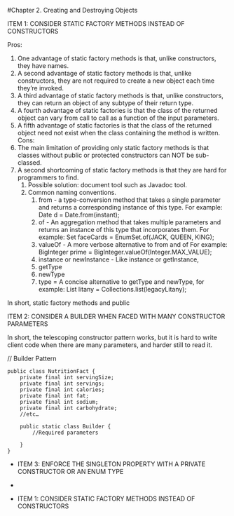 
#Chapter 2. Creating and Destroying Objects

ITEM 1: CONSIDER STATIC FACTORY METHODS INSTEAD OF CONSTRUCTORS

Pros: 
1. One advantage of static factory methods is that, unlike constructors, they have names.
2. A second advantage of static factory methods is that, unlike constructors, they are not required to create a new object each time they’re invoked. 
3. A third advantage of static factory methods is that, unlike constructors, they can return an object of any subtype of their return type. 
4. A fourth advantage of static factories is that the class of the returned object can vary from call to call as a function of the input parameters. 
5. A fifth advantage of static factories is that the class of the returned object need not exist when the class containing the method is written. 
Cons:
1. The main limitation of providing only static factory methods is that classes without public or protected constructors can NOT be sub-classed. 
2. A second shortcoming of static factory methods is that they are hard for programmers to find. 
    1. Possible solution: document tool such as Javadoc tool. 
    2. Common naming conventions. 
        1. from - a type-conversion method that takes a single parameter and returns a corresponding instance of this type. For example: Date d = Date.from(instant);
        2. of - An aggregation method that takes multiple parameters and returns an instance of this type that incorporates them. For example: Set<Rank> faceCards = EnumSet.of(JACK, QUEEN, KING);
        3. valueOf - A more verbose alternative to from and of For example: BigInteger prime = BigInteger.valueOf(Integer.MAX_VALUE);
        4. instance or newInstance - Like instance or getInstance,
        5. getType
        6. newType
        7. type = A concise alternative to getType and newType, for example: List<Complaint> litany = Collections.list(legacyLitany);

In short, static factory methods and public 


ITEM 2: CONSIDER A BUILDER WHEN FACED WITH MANY CONSTRUCTOR PARAMETERS

 In short, the telescoping constructor pattern works, but it is hard to write client code when there are many parameters, and harder still to read it. 

// Builder Pattern
```
public class NutritionFact {
	private final int servingSize;
	private final int servings;
	private final int calories;
	private final int fat;
	private final int sodium;
	private final int carbohydrate;
	//etc…

	public static class Builder {
		//Required parameters
	
	}
}
```






* ITEM 3: ENFORCE THE SINGLETON PROPERTY WITH A PRIVATE CONSTRUCTOR OR AN ENUM TYPE
* 




* ITEM 1: CONSIDER STATIC FACTORY METHODS INSTEAD OF CONSTRUCTORS
